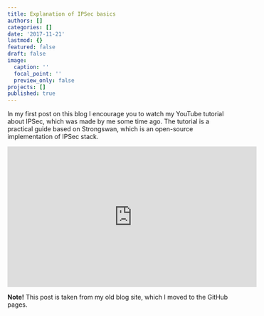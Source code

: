 ```yaml
---
title: Explanation of IPSec basics
authors: []
categories: []
date: '2017-11-21'
lastmod: {}
featured: false
draft: false
image:
  caption: ''
  focal_point: ''
  preview_only: false
projects: []
published: true
---
```


In my first post on this blog I encourage you to watch my YouTube tutorial about IPSec, which was made by me some time ago. The tutorial is a practical guide based on Strongswan, which is an open-source implementation of IPSec stack.

<iframe width="560" height="315" src="https://www.youtube.com/embed/D-Esrw8wxA4" frameborder="0" allow="accelerometer; autoplay; encrypted-media; gyroscope; picture-in-picture" allowfullscreen></iframe>

**Note!** This post is taken from my old blog site, which I moved to the GitHub pages.
